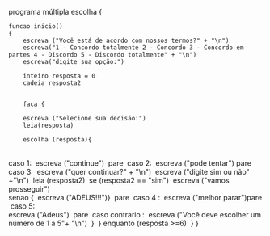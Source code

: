 programa múltipla escolha 
{
	
	funcao inicio()
	{
		escreva ("Você está de acordo com nossos termos?" + "\n")
		escreva("1 - Concordo totalmente 2 - Concordo 3 - Concordo em partes 4 - Discordo 5 - Discordo totalmente" + "\n")
		escreva("digite sua opção:")
		
		inteiro resposta = 0
		cadeia resposta2


		faca {
	
		escreva ("Selecione sua decisão:")
		leia(resposta)
		
		escolha (resposta){


​	 
​	caso 1:
​		escreva ("continue")
​	pare
​	caso 2:
​		escreva ("pode tentar")
​	 pare
​	caso 3: 
​		escreva ("quer continuar?" + "\n")
​		escreva ("digite sim ou não" +"\n")
​		leia (resposta2)
​		se (resposta2 == "sim")
​		escreva ("vamos prosseguir")
​		
​		senao {
​		escreva ("ADEUS!!!")}
​	pare
​	caso 4 :
​		escreva ("melhor parar")
​	pare
​	caso 5:  
​		escreva ("Adeus")
​	pare
​	caso contrario :
​	escreva ("Você deve escolher um número de 1 a 5"+ "\n")
​		}
​		} enquanto (resposta >=6)
​		}
}
